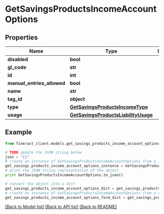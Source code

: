# GetSavingsProductsIncomeAccountOptions


## Properties

Name | Type | Description | Notes
------------ | ------------- | ------------- | -------------
**disabled** | **bool** |  | [optional] 
**gl_code** | **str** |  | [optional] 
**id** | **int** |  | [optional] 
**manual_entries_allowed** | **bool** |  | [optional] 
**name** | **str** |  | [optional] 
**tag_id** | **object** |  | [optional] 
**type** | [**GetSavingsProductsIncomeType**](GetSavingsProductsIncomeType.md) |  | [optional] 
**usage** | [**GetSavingsProductsLiabilityUsage**](GetSavingsProductsLiabilityUsage.md) |  | [optional] 

## Example

```python
from fineract_client.models.get_savings_products_income_account_options import GetSavingsProductsIncomeAccountOptions

# TODO update the JSON string below
json = "{}"
# create an instance of GetSavingsProductsIncomeAccountOptions from a JSON string
get_savings_products_income_account_options_instance = GetSavingsProductsIncomeAccountOptions.from_json(json)
# print the JSON string representation of the object
print GetSavingsProductsIncomeAccountOptions.to_json()

# convert the object into a dict
get_savings_products_income_account_options_dict = get_savings_products_income_account_options_instance.to_dict()
# create an instance of GetSavingsProductsIncomeAccountOptions from a dict
get_savings_products_income_account_options_form_dict = get_savings_products_income_account_options.from_dict(get_savings_products_income_account_options_dict)
```
[[Back to Model list]](../README.md#documentation-for-models) [[Back to API list]](../README.md#documentation-for-api-endpoints) [[Back to README]](../README.md)


